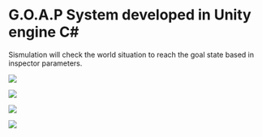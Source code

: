 # G.O.A.P System developed in Unity engine C#

Sismulation will check the world situation to reach the goal state based in inspector parameters.


![](https://i.postimg.cc/XJ6CbnW4/1.png)


![](https://i.postimg.cc/nzKQVNV7/2.png)



![](https://i.postimg.cc/3NSNdTsy/3.png)



![](https://i.postimg.cc/02yJxtTM/4.png)
